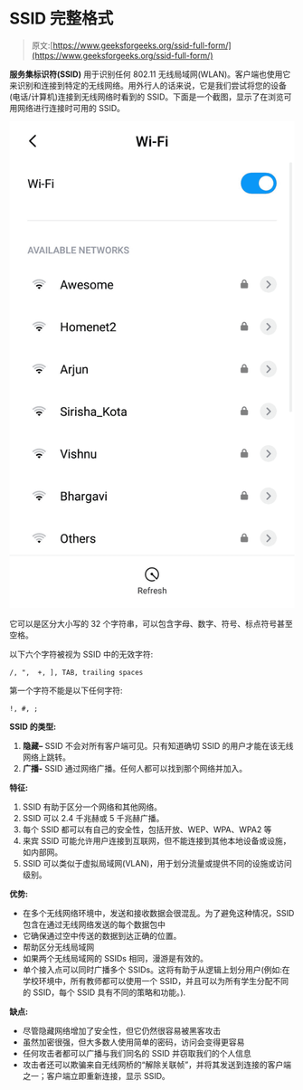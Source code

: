 # SSID 完整格式

> 原文:[https://www.geeksforgeeks.org/ssid-full-form/](https://www.geeksforgeeks.org/ssid-full-form/)

**服务集标识符(SSID)** 用于识别任何 802.11 无线局域网(WLAN)。客户端也使用它来识别和连接到特定的无线网络。用外行人的话来说，它是我们尝试将您的设备(电话/计算机)连接到无线网络时看到的 SSID。下面是一个截图，显示了在浏览可用网络进行连接时可用的 SSID。

![](img/28e73d0b22f293790cd3842d9350ee83.png)

它可以是区分大小写的 32 个字符串，可以包含字母、数字、符号、标点符号甚至空格。

以下六个字符被视为 SSID 中的无效字符:

```
/, ",  +, ], TAB, trailing spaces 
```

第一个字符不能是以下任何字符:

```
!, #, ;  
```

**SSID 的类型:**

1.  **隐藏–**
    SSID 不会对所有客户端可见。只有知道确切 SSID 的用户才能在该无线网络上跳转。
2.  **广播-**
    SSID 通过网络广播。任何人都可以找到那个网络并加入。

**特征:**

1.  SSID 有助于区分一个网络和其他网络。
2.  SSID 可以 2.4 千兆赫或 5 千兆赫广播。
3.  每个 SSID 都可以有自己的安全性，包括开放、WEP、WPA、WPA2 等
4.  来宾 SSID 可能允许用户连接到互联网，但不能连接到其他本地设备或设施，如内部网。
5.  SSID 可以类似于虚拟局域网(VLAN)，用于划分流量或提供不同的设施或访问级别。

**优势:**

*   在多个无线网络环境中，发送和接收数据会很混乱。为了避免这种情况，SSID 包含在通过无线网络发送的每个数据包中
*   它确保通过空中传送的数据到达正确的位置。
*   帮助区分无线局域网
*   如果两个无线局域网的 SSIDs 相同，漫游是有效的。
*   单个接入点可以同时广播多个 SSIDs。这将有助于从逻辑上划分用户(例如:在学校环境中，所有教师都可以使用一个 SSID，并且可以为所有学生分配不同的 SSID，每个 SSID 具有不同的策略和功能。).

**缺点:**

*   尽管隐藏网络增加了安全性，但它仍然很容易被黑客攻击
*   虽然加密很强，但大多数人使用简单的密码，访问会变得更容易
*   任何攻击者都可以广播与我们同名的 SSID 并窃取我们的个人信息
*   攻击者还可以欺骗来自无线网桥的“解除关联帧”，并将其发送到连接的客户端之一；客户端立即重新连接，显示 SSID。